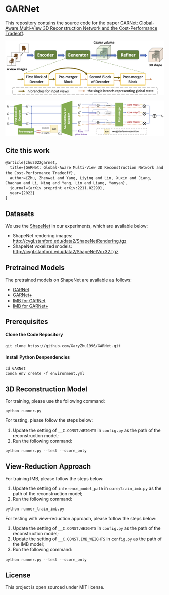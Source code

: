 # GARNet

This repository contains the source code for the paper [GARNet: Global-Aware Multi-View 3D Reconstruction Network and the Cost-Performance Tradeoff](https://arxiv.org/abs/2211.02299).

![Overview](/figures/overview.png)

![Global-Aware Generator](/figures/global_aware_generator.png)


## Cite this work

```
@article{zhu2022garnet,
  title={GARNet: Global-Aware Multi-View 3D Reconstruction Network and the Cost-Performance Tradeoff},
  author={Zhu, Zhenwei and Yang, Liying and Lin, Xuxin and Jiang, Chaohao and Li, Ning and Yang, Lin and Liang, Yanyan},
  journal={arXiv preprint arXiv:2211.02299},
  year={2022}
}
```

## Datasets

We use the [ShapeNet](https://www.shapenet.org/) in our experiments, which are available below:

- ShapeNet rendering images: http://cvgl.stanford.edu/data2/ShapeNetRendering.tgz
- ShapeNet voxelized models: http://cvgl.stanford.edu/data2/ShapeNetVox32.tgz

## Pretrained Models

The pretrained models on ShapeNet are available as follows:

- [GARNet](https://drive.google.com/file/d/1M-uxpQVVYDdWgr0MWfoTnxsu_53p7SAW/view?usp=share_link)
- [GARNet+](https://drive.google.com/file/d/1EtjpJIkS9kVQ1QZcqJfAeVaBNzD_VUUs/view?usp=share_link)
- [IMB for GARNet](https://drive.google.com/file/d/1yhIzE5oJLdjo24a8E6RElj3mRdOxDvy-/view?usp=share_link)
- [IMB for GARNet+](https://drive.google.com/file/d/1vQhMfzPajtFrxJsoM3JkJH-Hsoq_xTKD/view?usp=share_link)

## Prerequisites

#### Clone the Code Repository

```
git clone https://github.com/GaryZhu1996/GARNet.git
```

#### Install Python Denpendencies

```
cd GARNet
conda env create -f environment.yml
```


## 3D Reconstruction Model

For training, please use the following command:

```
python runner.py
```

For testing, please follow the steps below:

1. Update the setting of `__C.CONST.WEIGHTS` in `config.py` as the path of the reconstruction model;
2. Run the following command:
```
python runner.py --test --score_only
```


## View-Reduction Approach

For training IMB, please follow the steps below:

1. Update the setting of `inference_model_path` in `core/train_imb.py` as the path of the reconstruction model;
2. Run the following command:
```
python runner_train_imb.py
```

For testing with view-reduction approach, please follow the steps below:

1. Update the setting of `__C.CONST.WEIGHTS` in `config.py` as the path of the reconstruction model;
2. Update the setting of `__C.CONST.IMB_WEIGHTS` in `config.py` as the path of the IMB model;
3. Run the following command:
```
python runner.py --test --score_only
```


## License

This project is open sourced under MIT license.
